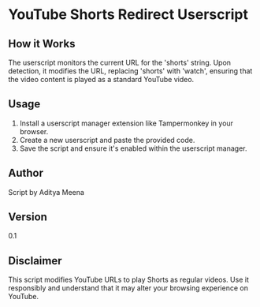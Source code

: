 # YouTube Shorts Redirect Userscript

## How it Works
The userscript monitors the current URL for the 'shorts' string. Upon detection, it modifies the URL, replacing 'shorts' with 'watch', ensuring that the video content is played as a standard YouTube video.

## Usage
1. Install a userscript manager extension like Tampermonkey in your browser.
2. Create a new userscript and paste the provided code.
3. Save the script and ensure it's enabled within the userscript manager.

## Author
Script by Aditya Meena

## Version
0.1

## Disclaimer
This script modifies YouTube URLs to play Shorts as regular videos. Use it responsibly and understand that it may alter your browsing experience on YouTube.

